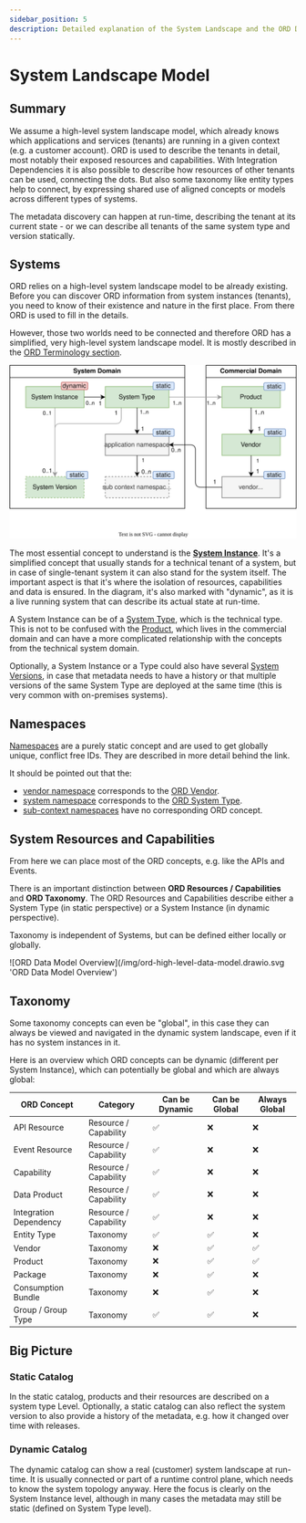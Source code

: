 ```yaml
---
sidebar_position: 5
description: Detailed explanation of the System Landscape and the ORD Data model.
---
```


# System Landscape Model

## Summary

We assume a high-level system landscape model, which already knows which applications and services (tenants) are running in a given context (e.g. a customer account).
ORD is used to describe the tenants in detail, most notably their exposed resources and capabilities.
With Integration Dependencies it is also possible to describe how resources of other tenants can be used, connecting the dots.
But also some taxonomy like entity types help to connect, by expressing shared use of aligned concepts or models across different types of systems.

The metadata discovery can happen at run-time, describing the tenant at its current state - or we can describe all tenants of the same system type and version statically.

## Systems

ORD relies on a high-level system landscape model to be already existing.
Before you can discover ORD information from system instances (tenants), you need to know of their existence and nature in the first place.
From there ORD is used to fill in the details.

However, those two worlds need to be connected and therefore ORD has a simplified, very high-level system landscape model.
It is mostly described in the [ORD Terminology section](../../spec-v1/index.md#terminology).

![System and namespace concept overview](/img/system-landscape/system.drawio.svg)

The most essential concept to understand is the **[System Instance](../../spec-v1/index.md#def-system-instance)**.
It's a simplified concept that usually stands for a technical tenant of a system, but in case of single-tenant system it can also stand for the system itself.
The important aspect is that it's where the isolation of resources, capabilities and data is ensured.
In the diagram, it's also marked with "dynamic", as it is a live running system that can describe its actual state at run-time.

A System Instance can be of a [System Type](../../spec-v1/index.md#def-system-type), which is the technical type.
This is not to be confused with the [Product](../../spec-v1/index.md#def-product), which lives in the commercial domain and can have a more complicated relationship with the concepts from the technical system domain.

Optionally, a System Instance or a Type could also have several [System Versions](../../spec-v1/index.md#def-system-version), in case that metadata needs to have a history or that multiple versions of the same System Type are deployed at the same time (this is very common with on-premises systems).

## Namespaces

[Namespaces](../../spec-v1/index.md#namespaces) are a purely static concept and are used to get globally unique, conflict free IDs.
They are described in more detail behind the link.

It should be pointed out that the:
* [vendor namespace](../../spec-v1/index.md#vendor-namespace) corresponds to the [ORD Vendor](../../spec-v1/interfaces/document.md#vendor).
* [system namespace](../../spec-v1/index.md#system-namespace) corresponds to the [ORD System Type](../../spec-v1/index.md#def-system-type).
* [sub-context namespaces](../../spec-v1/index.md#subcontext-namespace) have no corresponding ORD concept.

## System Resources and Capabilities

From here we can place most of the ORD concepts, e.g. like the APIs and Events.

There is an important distinction between **ORD Resources / Capabilities** and **ORD Taxonomy**.
The ORD Resources and Capabilities describe either a System Type (in static perspective) or a System Instance (in dynamic perspective).

Taxonomy is independent of Systems, but can be defined either locally or globally.

<div style={{"text-align": "left"}}>
![ORD Data Model Overview](/img/ord-high-level-data-model.drawio.svg 'ORD Data Model Overview')
</div>

## Taxonomy

Some taxonomy concepts can even be "global", in this case they can always be viewed and navigated in the dynamic system landscape, even if it has no system instances in it.

Here is an overview which ORD concepts can be dynamic (different per System Instance), which can potentially be global and which are always global:

| ORD Concept            | Category              | Can be Dynamic | Can be Global | Always Global |
| ---------------------- | --------------------- | -------------- | ------------- | ------------- |
| API Resource           | Resource / Capability | ✅              | ❌             | ❌             |
| Event Resource         | Resource / Capability | ✅              | ❌             | ❌             |
| Capability             | Resource / Capability | ✅              | ❌             | ❌             |
| Data Product           | Resource / Capability | ✅              | ❌             | ❌             |
| Integration Dependency | Resource / Capability | ✅              | ❌             | ❌             |
| Entity Type            | Taxonomy              | ✅              | ✅             | ❌             |
| Vendor                 | Taxonomy              | ❌              | ✅             | ✅             |
| Product                | Taxonomy              | ❌              | ✅             | ✅             |
| Package                | Taxonomy              | ❌              | ✅             | ❌             |
| Consumption Bundle     | Taxonomy              | ❌              | ✅             | ❌             |
| Group / Group Type     | Taxonomy              | ✅              | ✅             | ❌             |

## Big Picture

### Static Catalog

In the static catalog, products and their resources are described on a system type Level.
Optionally, a static catalog can also reflect the system version to also provide a history of the metadata, e.g. how it changed over time with releases.

### Dynamic Catalog

The dynamic catalog can show a real (customer) system landscape at run-time.
It is usually connected or part of a runtime control plane, which needs to know the system topology anyway.
Here the focus is clearly on the System Instance level, although in many cases the metadata may still be static (defined on System Type level).
